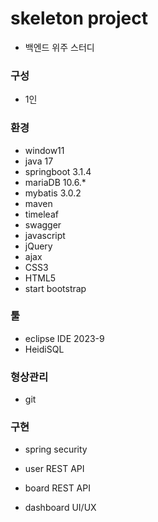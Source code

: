 # skeleton project
+ 백엔드 위주 스터디

### 구성
+ 1인

### 환경
+ window11
+ java 17
+ springboot 3.1.4
+ mariaDB 10.6.*
+ mybatis 3.0.2
+ maven
+ timeleaf
+ swagger
+ javascript
+ jQuery
+ ajax
+ CSS3
+ HTML5
+ start bootstrap
  
### 툴
+ eclipse IDE 2023-9
+ HeidiSQL

### 형상관리
+ git

### 구현
+ spring security
+ user REST API
+ board REST API

+ dashboard UI/UX
